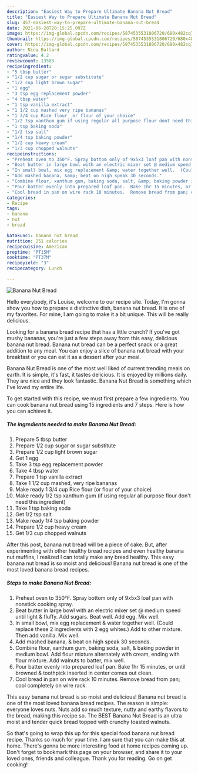 ```yaml
---
description: "Easiest Way to Prepare Ultimate Banana Nut Bread"
title: "Easiest Way to Prepare Ultimate Banana Nut Bread"
slug: 457-easiest-way-to-prepare-ultimate-banana-nut-bread
date: 2021-06-28T20:15:25.097Z
image: https://img-global.cpcdn.com/recipes/5874535531806720/680x482cq70/banana-nut-bread-recipe-main-photo.jpg
thumbnail: https://img-global.cpcdn.com/recipes/5874535531806720/680x482cq70/banana-nut-bread-recipe-main-photo.jpg
cover: https://img-global.cpcdn.com/recipes/5874535531806720/680x482cq70/banana-nut-bread-recipe-main-photo.jpg
author: Nina Ballard
ratingvalue: 4.2
reviewcount: 13583
recipeingredient:
- "5 tbsp butter"
- "1/2 cup sugar or sugar substitute"
- "1/2 cup light brown sugar"
- "1 egg"
- "3 tsp egg replacement powder"
- "4 tbsp water"
- "1 tsp vanilla extract"
- "1 1/2 cup mashed very ripe bananas"
- "1 3/4 cup Rice flour  or flour of your choice"
- "1/2 tsp xanthum gum if using regular all purpose flour dont need this ingredient"
- "1 tsp baking soda"
- "1/2 tsp salt"
- "1/4 tsp baking powder"
- "1/2 cup heavy cream"
- "1/3 cup chopped walnuts"
recipeinstructions:
- "Preheat oven to 350°F. Spray bottom only of 9x5x3 loaf pan with nonstick cooking spray."
- "Beat butter in large bowl with an electric mixer set @ medium speed until light &amp; fluffy.  Add sugars.  Beat well.  Add egg.  Mix well."
- "In small bowl, mix egg replacement &amp; water together well.  (Could replace these 2 ingredients with 2 egg whites.)  Add to other mixture.  Then add vanilla.  Mix well."
- "Add mashed banana, &amp; beat on high speak 30 seconds."
- "Combine flour, xanthum gum, baking soda, salt, &amp; baking powder in medium bowl.  Add flour mixture alternately with cream, ending with flour mixture.  Add walnuts to batter,  mix well."
- "Pour batter evenly into prepared loaf pan.  Bake 1hr 15 minutes, or until browned &amp; toothpick inserted in center comes out clean."
- "Cool bread in pan on wire rack 10 minutes.  Remove bread from pan; cool completely on wire rack."
categories:
- Recipe
tags:
- banana
- nut
- bread

katakunci: banana nut bread 
nutrition: 251 calories
recipecuisine: American
preptime: "PT15M"
cooktime: "PT37M"
recipeyield: "3"
recipecategory: Lunch

---
```



![Banana Nut Bread](https://img-global.cpcdn.com/recipes/5874535531806720/680x482cq70/banana-nut-bread-recipe-main-photo.jpg)

Hello everybody, it's Louise, welcome to our recipe site. Today, I'm gonna show you how to prepare a distinctive dish, banana nut bread. It is one of my favorites. For mine, I am going to make it a bit unique. This will be really delicious.

Looking for a banana bread recipe that has a little crunch? If you&#39;ve got mushy bananas, you&#39;re just a few steps away from this easy, delicious banana nut bread. Banana nut bread can be a perfect snack or a great addition to any meal. You can enjoy a slice of banana nut bread with your breakfast or you can eat it as a dessert after your meal.

Banana Nut Bread is one of the most well liked of current trending meals on earth. It is simple, it's fast, it tastes delicious. It is enjoyed by millions daily. They are nice and they look fantastic. Banana Nut Bread is something which I've loved my entire life.


To get started with this recipe, we must first prepare a few ingredients. You can cook banana nut bread using 15 ingredients and 7 steps. Here is how you can achieve it.

<!--inarticleads1-->

##### The ingredients needed to make Banana Nut Bread:

1. Prepare 5 tbsp butter
1. Prepare 1/2 cup sugar or sugar substitute
1. Prepare 1/2 cup light brown sugar
1. Get 1 egg
1. Take 3 tsp egg replacement powder
1. Take 4 tbsp water
1. Prepare 1 tsp vanilla extract
1. Take 1 1/2 cup mashed, very ripe bananas
1. Make ready 1 3/4 cup Rice flour  (or flour of your choice)
1. Make ready 1/2 tsp xanthum gum (if using regular all purpose flour don&#39;t need this ingredient)
1. Take 1 tsp baking soda
1. Get 1/2 tsp salt
1. Make ready 1/4 tsp baking powder
1. Prepare 1/2 cup heavy cream
1. Get 1/3 cup chopped walnuts


After this post, banana nut bread will be a piece of cake. But, after experimenting with other healthy bread recipes and even healthy banana nut muffins, I realized I can totally make any bread healthy. This easy banana nut bread is so moist and delicious! Banana nut bread is one of the most loved banana bread recipes. 

<!--inarticleads2-->

##### Steps to make Banana Nut Bread:

1. Preheat oven to 350°F. Spray bottom only of 9x5x3 loaf pan with nonstick cooking spray.
1. Beat butter in large bowl with an electric mixer set @ medium speed until light &amp; fluffy.  Add sugars.  Beat well.  Add egg.  Mix well.
1. In small bowl, mix egg replacement &amp; water together well.  (Could replace these 2 ingredients with 2 egg whites.)  Add to other mixture.  Then add vanilla.  Mix well.
1. Add mashed banana, &amp; beat on high speak 30 seconds.
1. Combine flour, xanthum gum, baking soda, salt, &amp; baking powder in medium bowl.  Add flour mixture alternately with cream, ending with flour mixture.  Add walnuts to batter,  mix well.
1. Pour batter evenly into prepared loaf pan.  Bake 1hr 15 minutes, or until browned &amp; toothpick inserted in center comes out clean.
1. Cool bread in pan on wire rack 10 minutes.  Remove bread from pan; cool completely on wire rack.


This easy banana nut bread is so moist and delicious! Banana nut bread is one of the most loved banana bread recipes. The reason is simple: everyone loves nuts. Nuts add so much texture, nutty and earthy flavors to the bread, making this recipe so. The BEST Banana Nut Bread is an ultra moist and tender quick bread topped with crunchy toasted walnuts. 

So that's going to wrap this up for this special food banana nut bread recipe. Thanks so much for your time. I am sure that you can make this at home. There's gonna be more interesting food at home recipes coming up. Don't forget to bookmark this page on your browser, and share it to your loved ones, friends and colleague. Thank you for reading. Go on get cooking!
